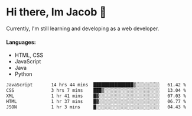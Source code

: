 # Hi there, Im Jacob 👋
Currently, I'm still learning and developing as a web developer.

#### Languages:
- HTML, CSS
- JavaScript
- Java
- Python

<!--START_SECTION:waka-->

```txt
JavaScript       14 hrs 44 mins  ███████████████▒░░░░░░░░░   61.42 %
CSS              3 hrs 7 mins    ███▒░░░░░░░░░░░░░░░░░░░░░   13.04 %
XML              1 hr 41 mins    █▓░░░░░░░░░░░░░░░░░░░░░░░   07.03 %
HTML             1 hr 37 mins    █▓░░░░░░░░░░░░░░░░░░░░░░░   06.77 %
JSON             1 hr 3 mins     █░░░░░░░░░░░░░░░░░░░░░░░░   04.43 %
```

<!--END_SECTION:waka-->
